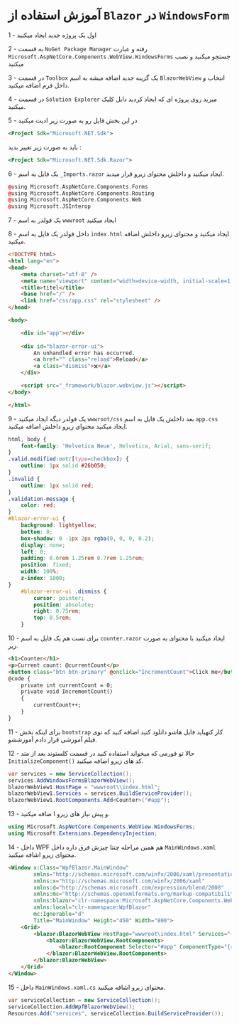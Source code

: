 # آموزش استفاده از `Blazor` در `WindowsForm`

1 - اول یک پروژه جدید ایجاد میکنید 

2 - به قسمت `NuGet Package Manager` رفته و عبارت `Microsoft.AspNetCore.Components.WebView.WindowsForms` جستجو میکنید و نصب میکنید

3 - در قسمت `Toolbox` یک گزینه جدید اضافه میشه به اسم `BlazorWebView`  انتخاب و داخل فرم اضافه میکنید.

4 - در قسمت `Solution Explorer` میرید روی پروژه ای که ایجاد کردید دابل کلیک میکنید.

5 - در این بخش فایل رو به صورت زیر ادیت میکنید
```xml
<Project Sdk="Microsoft.NET.Sdk">
```
باید به صورت زیر تغییر بدید :

```xml
<Project Sdk="Microsoft.NET.Sdk.Razor">
```

6 - یک فایل به اسم `_Imports.razor` ایجاد میکنید و داخلش محتوای زیرو قرار میدید.

```c++
@using Microsoft.AspNetCore.Components.Forms
@using Microsoft.AspNetCore.Components.Routing
@using Microsoft.AspNetCore.Components.Web
@using Microsoft.JSInterop
```

7 - یک فولدر به اسم `wwwroot` ایجاد میکنید

8 - داخل فولدر یک فایل به اسم  `index.html` ایجاد میکنید و محتوای زیرو داخلش اضافه میکنید.

```html
<!DOCTYPE html>
<html lang="en">
<head>
    <meta charset="utf-8" />
    <meta name="viewport" content="width=device-width, initial-scale=1.0" />
    <title>titel</title>
    <base href="/" />
    <link href="css/app.css" rel="stylesheet" />
</head>

<body>

    <div id="app"></div>
    
    <div id="blazor-error-ui">
        An unhandled error has occurred.
        <a href="" class="reload">Reload</a>
        <a class="dismiss">🗙</a>
    </div>

    <script src="_framework/blazor.webview.js"></script>
</body>

</html>
```
9 - یک فولدر دیگه ایجاد میکنید `wwwroot/css`  بعد داخلش یک فایل به اسم `app.css` ایجاد میکنید محتوای زیرو داخلش اضافه میکنید.

```css
html, body {
    font-family: 'Helvetica Neue', Helvetica, Arial, sans-serif;
}
.valid.modified:not([type=checkbox]) {
    outline: 1px solid #26b050;
}
.invalid {
    outline: 1px solid red;
}
.validation-message {
    color: red;
}
#blazor-error-ui {
    background: lightyellow;
    bottom: 0;
    box-shadow: 0 -1px 2px rgba(0, 0, 0, 0.2);
    display: none;
    left: 0;
    padding: 0.6rem 1.25rem 0.7rem 1.25rem;
    position: fixed;
    width: 100%;
    z-index: 1000;
}
    #blazor-error-ui .dismiss {
        cursor: pointer;
        position: absolute;
        right: 0.75rem;
        top: 0.5rem;
    }
```

10 - برای تست هم یک فایل به اسم `counter.razor` ایجاد میکنید با محتوای به صورت زیر.

```html
<h1>Counter</h1>
<p>Current count: @currentCount</p>
<button class="btn btn-primary" @onclick="IncrementCount">Click me</button>
@code {
    private int currentCount = 0;
    private void IncrementCount()
    {
        currentCount++;
    }
}
```
11 - برای اینکه بخش `bootstrap` کار  کنهباید فایل هاشو دانلود کنید اضافه کنید که توی فیلم آموزشی قرار دادم آموزششو.

12 - حالا تو فورمی که میخواید استفاده کنید در قسمت کلستوند بعد از متد `InitializeComponent()` کد های زیرو اضافه میکنید.

```csharp
var services = new ServiceCollection();
services.AddWindowsFormsBlazorWebView();
blazorWebView1.HostPage = "wwwroot\\index.html";
blazorWebView1.Services = services.BuildServiceProvider();
blazorWebView1.RootComponents.Add<Counter>("#app");
```

13 - و پیش نیاز های زیرو ا ضافه میکنید.
```csharp
using Microsoft.AspNetCore.Components.WebView.WindowsForms;
using Microsoft.Extensions.DependencyInjection;
```

14 - داخل WPF هم همین مراحله چنتا چیزش فرق داره داخل `MainWindows.xaml` محتوای زیرو اشافه میکنید.

```html
<Window x:Class="WpfBlazor.MainWindow"
        xmlns="http://schemas.microsoft.com/winfx/2006/xaml/presentation"
        xmlns:x="http://schemas.microsoft.com/winfx/2006/xaml"
        xmlns:d="http://schemas.microsoft.com/expression/blend/2008"
        xmlns:mc="http://schemas.openxmlformats.org/markup-compatibility/2006"
        xmlns:blazor="clr-namespace:Microsoft.AspNetCore.Components.WebView.Wpf;assembly=Microsoft.AspNetCore.Components.WebView.Wpf"
        xmlns:local="clr-namespace:WpfBlazor"
        mc:Ignorable="d"
        Title="MainWindow" Height="450" Width="800">
    <Grid>
        <blazor:BlazorWebView HostPage="wwwroot\index.html" Services="{DynamicResource services}">
            <blazor:BlazorWebView.RootComponents>
                <blazor:RootComponent Selector="#app" ComponentType="{x:Type local:Counter}" />
            </blazor:BlazorWebView.RootComponents>
        </blazor:BlazorWebView>
    </Grid>
</Window>
```
15 - داخل `MainWindows.xaml.cs` محتوای زیرو اشافه میکنید.

```c#
var serviceCollection = new ServiceCollection();
serviceCollection.AddWpfBlazorWebView();
Resources.Add("services", serviceCollection.BuildServiceProvider());
```
